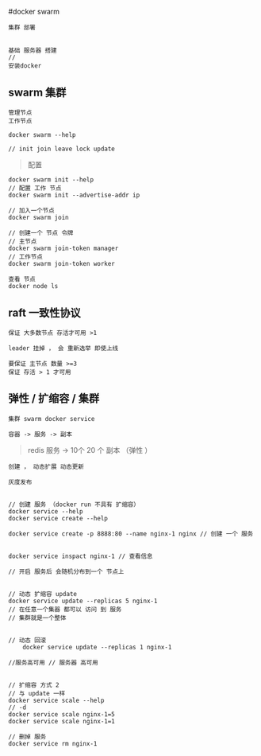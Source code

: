         
#docker swarm

    集群 部署
    
##

    基础 服务器 搭建
    // 
    安装docker
    
    
## swarm 集群

    管理节点
    工作节点
    
    docker swarm --help
    
    // init join leave lock update
    
> 配置

    docker swarm init --help
    // 配置 工作 节点
    docker swarm init --advertise-addr ip
    
    // 加入一个节点
    docker swarm join
    
    // 创建一个 节点 令牌
    // 主节点 
    docker swarm join-token manager
    // 工作节点
    docker swarm join-token worker
            
    查看 节点
    docker node ls
    
    
## raft 一致性协议

    保证 大多数节点 存活才可用 >1
    
    leader 挂掉 ， 会 重新选举 即使上线
    
    要保证 主节点 数量 >=3
    保证 存活 > 1 才可用
    
## 弹性 / 扩缩容 / 集群

    集群 swarm docker service
    
    容器 -> 服务 -> 副本
    
> redis 服务  -> 10个 20 个 副本 （弹性 ）

    创建 ， 动态扩展 动态更新
    
    灰度发布
    
    
    // 创建 服务 （docker run 不具有 扩缩容）
    docker service --help
    docker service create --help
    
    docker service create -p 8888:80 --name nginx-1 nginx // 创建 一个 服务
    
    
    docker service inspact nginx-1 // 查看信息
    
    // 开启 服务后 会随机分布到一个 节点上 
    
    
    // 动态 扩缩容 update
    docker service update --replicas 5 nginx-1
    // 在任意一个集器 都可以 访问 到 服务 
    // 集群就是一个整体
    
    
    // 动态 回滚
        docker service update --replicas 1 nginx-1

    //服务高可用 // 服务器 高可用
    
    
    // 扩缩容 方式 2
    // 与 update 一样 
    docker service scale --help
    // -d
    docker service scale nginx-1=5
    docker service scale nginx-1=1
    
    // 删掉 服务
    docker service rm nginx-1
    
    